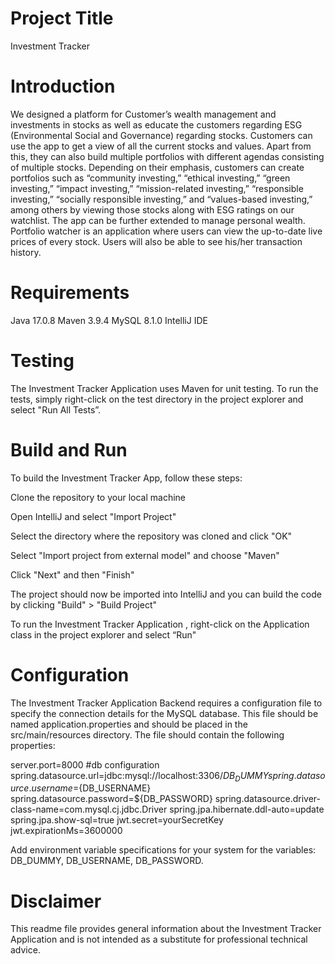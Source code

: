 # Project Title

Investment Tracker

# Introduction

We designed a platform for Customer’s wealth management and investments in stocks as well as educate the customers regarding ESG  (Environmental Social and Governance) regarding stocks. Customers can use the app to get a view of all the current stocks and values. Apart from this, they can also build multiple portfolios with different agendas consisting of multiple  stocks. Depending on their emphasis, customers can create portfolios such as “community investing,” “ethical investing,” “green investing,” “impact investing,” “mission-related investing,” “responsible investing,” “socially responsible investing,” and “values-based investing,” among others by viewing those stocks along with ESG ratings on our watchlist. The app can be further extended to manage personal wealth.
Portfolio watcher is an application where users can view the up-to-date live prices of every stock. Users will also be able to see his/her transaction history.

# Requirements

Java 17.0.8
Maven 3.9.4
MySQL 8.1.0
IntelliJ IDE

# Testing

The Investment Tracker Application uses Maven for unit testing. To run the tests, simply right-click on the test directory in the project explorer and select "Run All Tests”.

# Build and Run

To build the Investment Tracker App, follow these steps:

Clone the repository to your local machine

Open IntelliJ and select "Import Project"

Select the directory where the repository was cloned and click "OK"

Select "Import project from external model" and choose "Maven"

Click "Next" and then "Finish"

The project should now be imported into IntelliJ and you can build the code by clicking "Build" > "Build Project"

To run the Investment Tracker Application , right-click on the Application class in the project explorer and select “Run"

# Configuration

The Investment Tracker Application Backend requires a configuration file to specify the connection details for the MySQL database. This file should be named application.properties and should be placed in the src/main/resources directory. The file should contain the following properties:


server.port=8000
#db configuration
spring.datasource.url=jdbc:mysql://localhost:3306/${DB_DUMMY}
spring.datasource.username=${DB_USERNAME}
spring.datasource.password=${DB_PASSWORD}
spring.datasource.driver-class-name=com.mysql.cj.jdbc.Driver
spring.jpa.hibernate.ddl-auto=update
spring.jpa.show-sql=true
jwt.secret=yourSecretKey
jwt.expirationMs=3600000

Add environment variable specifications for your system for the variables: DB_DUMMY, DB_USERNAME, DB_PASSWORD.


# Disclaimer

This readme file provides general information about the Investment Tracker Application and is not intended as a substitute for professional technical advice.
